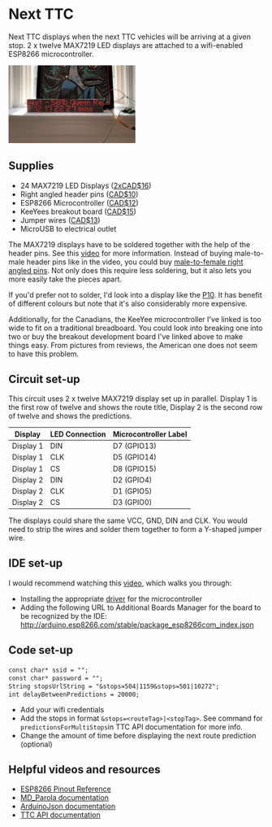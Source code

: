 # Next TTC
Next TTC displays when the next TTC vehicles will be arriving at a given stop. 2 x twelve MAX7219 LED displays are attached to a wifi-enabled ESP8266 microcontroller.

<img src="./assets/next-ttc-demo.png" width="250">

## Supplies
- 24 MAX7219 LED Displays ([2xCAD$16](https://2ly.link/1yXWO))
- Right angled header pins ([CAD$10](https://2ly.link/1yZRW))
- ESP8266 Microcontroller ([CAD$12](https://2ly.link/1yXWR))
- KeeYees breakout board ([CAD$15](https://amzn.to/3RCGdrc))
- Jumper wires ([CAD$13](https://2ly.link/1yXWT))
- MicroUSB to electrical outlet

The MAX7219 displays have to be soldered together with the help of the header pins. See this [video](https://www.youtube.com/watch?v=gNjKy5nY64k&t=423s) for more information. Instead of buying male-to-male header pins like in the video, you could buy [male-to-female right angled pins](https://2ly.link/1yZRW). Not only does this require less soldering, but it also lets you more easily take the pieces apart.

If you'd prefer not to solder, I'd look into a display like the [P10](https://2ly.link/1yXUD). It has benefit of different colours but note that it's also considerably more expensive.

Additionally, for the Canadians, the KeeYee microcontroller I've linked is too wide to fit on a traditional breadboard. You could look into breaking one into two or buy the breakout development board I've linked above to make things easy. From pictures from reviews, the American one does not seem to have this problem.


## Circuit set-up
This circuit uses 2 x twelve MAX7219 display set up in parallel. Display 1 is the first row of twelve and shows the route title, Display 2 is the second row of twelve and shows the predictions.

| Display   | LED Connection | Microcontroller Label |
| --------- | -------------- | --------------------- |
| Display 1 | DIN            | D7 (GPIO13)           |
| Display 1 | CLK            | D5 (GPIO14)           |
| Display 1 | CS             | D8 (GPIO15)           |
| Display 2 | DIN            | D2 (GPIO4)            |
| Display 2 | CLK            | D1 (GPIO5)            |
| Display 2 | CS             | D3 (GPIO0)            |

The displays could share the same VCC, GND, DIN and CLK. You would need to strip the wires and solder them together to form a Y-shaped jumper wire.


## IDE set-up
I would recommend watching this [video](https://www.youtube.com/watch?v=la-yGpXZ6sU), which walks you through:
- Installing the appropriate [driver](https://github.com/nodemcu/nodemcu-devkit/tree/master/Drivers) for the microcontroller
- Adding the following URL to Additional Boards Manager for the board to be recognized by the IDE: http://arduino.esp8266.com/stable/package_esp8266com_index.json


## Code set-up
```
const char* ssid = "";
const char* password = "";
String stopsUrlString = "&stops=504|1159&stops=501|10272";
int delayBetweenPredictions = 20000;
```
- Add your wifi credentials 
- Add the stops in format `&stops=<routeTag>|<stopTag>`. See command for `predictionsForMultiStops`in TTC API documentation for more info.
- Change the amount of time before displaying the next route prediction (optional)

## Helpful videos and resources
- [ESP8266 Pinout Reference](https://randomnerdtutorials.com/esp8266-pinout-reference-gpios/)
- [MD_Parola documentation](https://majicdesigns.github.io/MD_Parola/)
- [ArduinoJson documentation](https://arduinojson.org/v7/tutorial/deserialization/)
- [TTC API documentation](https://open.toronto.ca/dataset/ttc-real-time-next-vehicle-arrival-nvas/)
